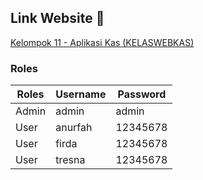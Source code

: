 ## Link Website 🔗 

<a href="http://kelaswebkas.epizy.com/login.php">Kelompok 11 - Aplikasi Kas (KELASWEBKAS)</a>

### Roles

| Roles | Username | Password |
| ------------- | ------------- | ------------- |
| Admin | admin | admin |
| User | anurfah | 12345678 | 
| User | firda | 12345678 |
| User | tresna| 12345678 |